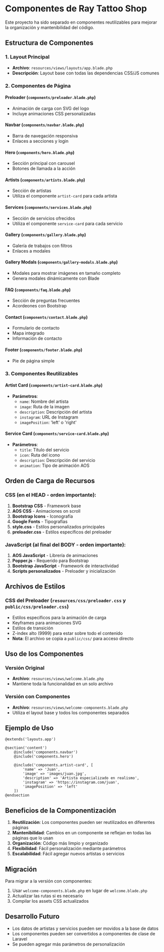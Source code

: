 # Componentes de Ray Tattoo Shop

Este proyecto ha sido separado en componentes reutilizables para mejorar la organización y mantenibilidad del código.

## Estructura de Componentes

### 1. Layout Principal
- **Archivo**: `resources/views/layouts/app.blade.php`
- **Descripción**: Layout base con todas las dependencias CSS/JS comunes

### 2. Componentes de Página

#### Preloader (`components/preloader.blade.php`)
- Animación de carga con SVG del logo
- Incluye animaciones CSS personalizadas

#### Navbar (`components/navbar.blade.php`)
- Barra de navegación responsiva
- Enlaces a secciones y login

#### Hero (`components/hero.blade.php`)
- Sección principal con carousel
- Botones de llamada a la acción

#### Artists (`components/artists.blade.php`)
- Sección de artistas
- Utiliza el componente `artist-card` para cada artista

#### Services (`components/services.blade.php`)
- Sección de servicios ofrecidos
- Utiliza el componente `service-card` para cada servicio

#### Gallery (`components/gallery.blade.php`)
- Galería de trabajos con filtros
- Enlaces a modales

#### Gallery Modals (`components/gallery-modals.blade.php`)
- Modales para mostrar imágenes en tamaño completo
- Genera modales dinámicamente con Blade

#### FAQ (`components/faq.blade.php`)
- Sección de preguntas frecuentes
- Acordeones con Bootstrap

#### Contact (`components/contact.blade.php`)
- Formulario de contacto
- Mapa integrado
- Información de contacto

#### Footer (`components/footer.blade.php`)
- Pie de página simple

### 3. Componentes Reutilizables

#### Artist Card (`components/artist-card.blade.php`)
- **Parámetros**:
  - `name`: Nombre del artista
  - `image`: Ruta de la imagen
  - `description`: Descripción del artista
  - `instagram`: URL de Instagram
  - `imagePosition`: 'left' o 'right'

#### Service Card (`components/service-card.blade.php`)
- **Parámetros**:
  - `title`: Título del servicio
  - `icon`: Ruta del icono
  - `description`: Descripción del servicio
  - `animation`: Tipo de animación AOS

## Orden de Carga de Recursos

### CSS (en el HEAD - orden importante):
1. **Bootstrap CSS** - Framework base
2. **AOS CSS** - Animaciones on scroll  
3. **Bootstrap Icons** - Iconografía
4. **Google Fonts** - Tipografías
5. **style.css** - Estilos personalizados principales
6. **preloader.css** - Estilos específicos del preloader

### JavaScript (al final del BODY - orden importante):
1. **AOS JavaScript** - Librería de animaciones
2. **Popper.js** - Requerido para Bootstrap
3. **Bootstrap JavaScript** - Framework de interactividad
4. **Scripts personalizados** - Preloader y inicialización

## Archivos de Estilos

### CSS del Preloader (`resources/css/preloader.css` y `public/css/preloader.css`)
- Estilos específicos para la animación de carga
- Keyframes para animaciones SVG
- Estilos de transición
- Z-index alto (9999) para estar sobre todo el contenido
- **Nota**: El archivo se copia a `public/css/` para acceso directo

## Uso de los Componentes

### Versión Original
- **Archivo**: `resources/views/welcome.blade.php`
- Mantiene toda la funcionalidad en un solo archivo

### Versión con Componentes
- **Archivo**: `resources/views/welcome-components.blade.php`
- Utiliza el layout base y todos los componentes separados

## Ejemplo de Uso

```blade
@extends('layouts.app')

@section('content')
    @include('components.navbar')
    @include('components.hero')
    
    @include('components.artist-card', [
        'name' => 'Juan',
        'image' => 'images/juan.jpg',
        'description' => 'Artista especializado en realismo',
        'instagram' => 'https://instagram.com/juan',
        'imagePosition' => 'left'
    ])
@endsection
```

## Beneficios de la Componentización

1. **Reutilización**: Los componentes pueden ser reutilizados en diferentes páginas
2. **Mantenibilidad**: Cambios en un componente se reflejan en todas las páginas que lo usan
3. **Organización**: Código más limpio y organizado
4. **Flexibilidad**: Fácil personalización mediante parámetros
5. **Escalabilidad**: Fácil agregar nuevos artistas o servicios

## Migración

Para migrar a la versión con componentes:
1. Usar `welcome-components.blade.php` en lugar de `welcome.blade.php`
2. Actualizar las rutas si es necesario
3. Compilar los assets CSS actualizados

## Desarrollo Futuro

- Los datos de artistas y servicios pueden ser movidos a la base de datos
- Los componentes pueden ser convertidos a componentes de clase de Laravel
- Se pueden agregar más parámetros de personalización
